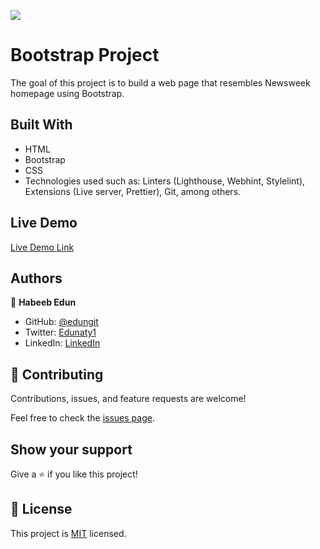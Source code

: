 ![](https://img.shields.io/badge/Microverse-blueviolet)

# Bootstrap Project

The goal of this project is to build a web page that resembles Newsweek homepage using Bootstrap. 



## Built With

- HTML
- Bootstrap
- CSS
- Technologies used such as: Linters (Lighthouse, Webhint, Stylelint), Extensions (Live server, Prettier), Git, among others.

## Live Demo

[Live Demo Link]()


## Authors

👤 **Habeeb Edun**
- GitHub: [@edungit](https://github.com/edungit)
- Twitter: [Edunaty1](https://twitter.com/Edunaty1)
- LinkedIn: [LinkedIn](https://www.linkedin.com/in/edun-habeeb-635680131/)


## 🤝 Contributing

Contributions, issues, and feature requests are welcome!

Feel free to check the [issues page]().

## Show your support

Give a ⭐️ if you like this project!


## 📝 License

This project is [MIT](./MIT.md) licensed.

